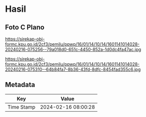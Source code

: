 # Hasil

## Foto C Plano

https://sirekap-obj-formc.kpu.go.id/2cf3/pemilu/ppwp/16/01/14/10/14/1601141014028-20240216-075256--79a018d0-651c-4450-852a-1d0dc4fa47ac.jpg

https://sirekap-obj-formc.kpu.go.id/2cf3/pemilu/ppwp/16/01/14/10/14/1601141014028-20240216-075310--64b84fa7-8b36-43fd-8dfc-8454fad355c6.jpg


## Metadata

| Key        | Value               |
| ---------- | ------------------- |
| Time Stamp | 2024-02-16 08:00:28 |



